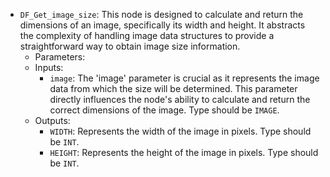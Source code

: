 - `DF_Get_image_size`: This node is designed to calculate and return the dimensions of an image, specifically its width and height. It abstracts the complexity of handling image data structures to provide a straightforward way to obtain image size information.
    - Parameters:
    - Inputs:
        - `image`: The 'image' parameter is crucial as it represents the image data from which the size will be determined. This parameter directly influences the node's ability to calculate and return the correct dimensions of the image. Type should be `IMAGE`.
    - Outputs:
        - `WIDTH`: Represents the width of the image in pixels. Type should be `INT`.
        - `HEIGHT`: Represents the height of the image in pixels. Type should be `INT`.
